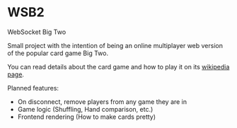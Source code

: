 # WSB2
WebSocket Big Two

Small project with the intention of being an online multiplayer web version of the popular card game Big Two.

You can read details about the card game and how to play it on its [wikipedia page](https://en.wikipedia.org/wiki/Big_two).

Planned features:
* On disconnect, remove players from any game they are in
* Game logic (Shuffling, Hand comparison, etc.)
* Frontend rendering (How to make cards pretty)
